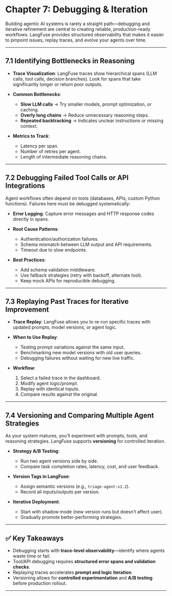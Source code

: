 # Chapter 7: Debugging & Iteration

Building agentic AI systems is rarely a straight path—debugging and iterative refinement are central to creating reliable, production-ready workflows. LangFuse provides structured observability that makes it easier to pinpoint issues, replay traces, and evolve your agents over time.

---

## 7.1 Identifying Bottlenecks in Reasoning

* **Trace Visualization**: LangFuse traces show hierarchical spans (LLM calls, tool calls, decision branches). Look for spans that take significantly longer or return poor outputs.
* **Common Bottlenecks**:

  * **Slow LLM calls** → Try smaller models, prompt optimization, or caching.
  * **Overly long chains** → Reduce unnecessary reasoning steps.
  * **Repeated backtracking** → Indicates unclear instructions or missing context.
* **Metrics to Track**:

  * Latency per span.
  * Number of retries per agent.
  * Length of intermediate reasoning chains.

---

## 7.2 Debugging Failed Tool Calls or API Integrations

Agent workflows often depend on tools (databases, APIs, custom Python functions). Failures here must be debugged systematically:

* **Error Logging**: Capture error messages and HTTP response codes directly in spans.
* **Root Cause Patterns**:

  * Authentication/authorization failures.
  * Schema mismatch between LLM output and API requirements.
  * Timeout due to slow endpoints.
* **Best Practices**:

  * Add schema validation middleware.
  * Use fallback strategies (retry with backoff, alternate tool).
  * Keep mock APIs for reproducible debugging.

---

## 7.3 Replaying Past Traces for Iterative Improvement

* **Trace Replay**: LangFuse allows you to re-run specific traces with updated prompts, model versions, or agent logic.
* **When to Use Replay**:

  * Testing prompt variations against the same input.
  * Benchmarking new model versions with old user queries.
  * Debugging failures without waiting for new live traffic.
* **Workflow**:

  1. Select a failed trace in the dashboard.
  2. Modify agent logic/prompt.
  3. Replay with identical inputs.
  4. Compare results against the original.

---

## 7.4 Versioning and Comparing Multiple Agent Strategies

As your system matures, you’ll experiment with prompts, tools, and reasoning strategies. LangFuse supports **versioning** for controlled iteration.

* **Strategy A/B Testing**:

  * Run two agent versions side by side.
  * Compare task completion rates, latency, cost, and user feedback.
* **Version Tags in LangFuse**:

  * Assign semantic versions (e.g., `triage-agent:v1.2`).
  * Record all inputs/outputs per version.
* **Iterative Deployment**:

  * Start with shadow mode (new version runs but doesn’t affect user).
  * Gradually promote better-performing strategies.

---

## ✅ Key Takeaways

* Debugging starts with **trace-level observability**—identify where agents waste time or fail.
* Tool/API debugging requires **structured error spans and validation checks**.
* Replaying traces accelerates **prompt and logic iteration**.
* Versioning allows for **controlled experimentation** and **A/B testing** before production rollout.

---
